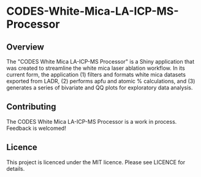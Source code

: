 # CODES-White-Mica-LA-ICP-MS-Processor

## Overview
The "CODES White Mica LA-ICP-MS Processor" is a Shiny application that was created to streamline the white mica laser ablation workflow. In its current form, the application (1) filters and formats white mica datasets exported from LADR, (2) performs apfu and atomic % calculations, and (3) generates a series of bivariate and QQ plots for exploratory data analysis.

## Contributing
The CODES White Mica LA-ICP-MS Processor is a work in process. Feedback is welcomed!

## Licence
This project is licenced under the MIT licence. Please see LICENCE for details.



